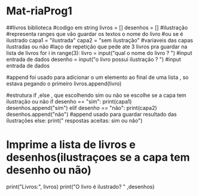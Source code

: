 # Mat-riaProg1
##livros biblioteca
#codigo em string 
livros = []
desenhos = [] #ilustração
#representa ranges que vão guardar os textos o nome do livro
#ou se é ilustrado
capa1 = "ilustrada"
capa2 = "sem ilustração"
#variaveis das capas ilustradas ou não
#laço de repetição que pede ate 3 livros pra guardar na lista de livros
for i in range(3):
  livro = input("qual o nome do livro ? ")
  #input entrada de dados
  desenho = input("o livro possui ilustração ? ")
 #input entrada de dados

#append foi usado para adicionar o um elemento ao final de uma lista , so estava pegando o primeiro
  livros.append(livro)

#estrutura if ,else , que escolhendo sim ou não se escolhe se a capa tem ilustração ou não
  if desenho == "sim":
   print(capa1)
   desenhos.append("sim")
  elif desenho == "não":
   print(capa2)
   desenhos.append("não")
   #append usado para guardar resultado das ilustrações 
  else:
   print(" respostas aceitas: sim ou não")



# Imprime a lista de livros e desenhos(ilustraçoes se a capa tem desenho ou não)
print("Livros:", livros)
print("O livro é ilustrado? " ,desenhos)
